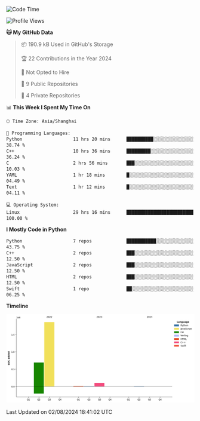 <!--START_SECTION:waka-->
![Code Time](http://img.shields.io/badge/Code%20Time-29%20hrs%2016%20mins-blue)

![Profile Views](http://img.shields.io/badge/Profile%20Views-56-blue)

**🐱 My GitHub Data** 

> 📦 190.9 kB Used in GitHub's Storage 
 > 
> 🏆 22 Contributions in the Year 2024
 > 
> 🚫 Not Opted to Hire
 > 
> 📜 9 Public Repositories 
 > 
> 🔑 4 Private Repositories 
 > 
📊 **This Week I Spent My Time On** 

```text
🕑︎ Time Zone: Asia/Shanghai

💬 Programming Languages: 
Python                   11 hrs 20 mins      ██████████░░░░░░░░░░░░░░░   38.74 % 
C++                      10 hrs 36 mins      █████████░░░░░░░░░░░░░░░░   36.24 % 
C                        2 hrs 56 mins       ███░░░░░░░░░░░░░░░░░░░░░░   10.03 % 
YAML                     1 hr 18 mins        █░░░░░░░░░░░░░░░░░░░░░░░░   04.49 % 
Text                     1 hr 12 mins        █░░░░░░░░░░░░░░░░░░░░░░░░   04.11 % 

💻 Operating System: 
Linux                    29 hrs 16 mins      █████████████████████████   100.00 % 
```

**I Mostly Code in Python** 

```text
Python                   7 repos             ███████████░░░░░░░░░░░░░░   43.75 % 
C++                      2 repos             ███░░░░░░░░░░░░░░░░░░░░░░   12.50 % 
JavaScript               2 repos             ███░░░░░░░░░░░░░░░░░░░░░░   12.50 % 
HTML                     2 repos             ███░░░░░░░░░░░░░░░░░░░░░░   12.50 % 
Swift                    1 repo              ██░░░░░░░░░░░░░░░░░░░░░░░   06.25 % 
```



**Timeline**

![Lines of Code chart](https://raw.githubusercontent.com/venite-xjc/venite-xjc/main/assets/bar_graph.png)


 Last Updated on 02/08/2024 18:41:02 UTC
<!--END_SECTION:waka-->